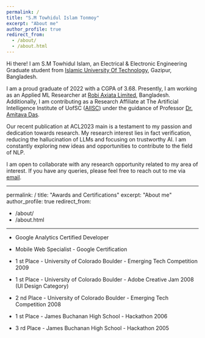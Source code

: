 ```yaml
---
permalink: /
title: "S.M Towhidul Islam Tonmoy"
excerpt: "About me"
author_profile: true
redirect_from: 
  - /about/
  - /about.html
---
```

Hi there! I am S.M Towhidul Islam, an Electrical & Electronic Engineering Graduate student from [Islamic University Of Technology](https://www.iutoic-dhaka.edu/), Gazipur, Bangladesh. 

I am a proud graduate of 2022 with a CGPA of 3.68. Presently, I am working as an Applied ML Researcher at [Robi Axiata Limited](https://www.robi.com.bd/en), Bangladesh. Additionally, I am contributing as a Research Affiliate at The Artificial Intelligence Institute of UofSC ([AIISC](https://aiisc.ai/)) under the guidance of Professor [Dr. Amitava Das](https://scholar.google.com/citations?hl=en&user=HYpfhaEAAAAJ&view_op=list_works&sortby=pubdate).

Our recent publication at ACL2023 main is a testament to my passion and dedication towards research. My research interest lies in fact verification, reducing the hallucination of LLMs and focusing on trustworthy AI. I am constantly exploring new ideas and opportunities to contribute to the field of NLP.

I am open to collaborate with any research opportunity related to my area of interest. If you have any queries, please feel free to reach out to me via [email](towhidulislam@iut-dhaka.edu).

---
permalink: /
title: "Awards and Certifications"
excerpt: "About me"
author_profile: true
redirect_from: 
  - /about/
  - /about.html
---
* Google Analytics Certified Developer

* Mobile Web Specialist - Google Certification

* 1 st Place - University of Colorado Boulder - Emerging Tech Competition 2009

* 1 st Place - University of Colorado Boulder - Adobe Creative Jam 2008 (UI Design Category)

* 2 nd Place - University of Colorado Boulder - Emerging Tech Competition 2008

* 1 st Place - James Buchanan High School - Hackathon 2006
* 3 rd Place - James Buchanan High School - Hackathon 2005
